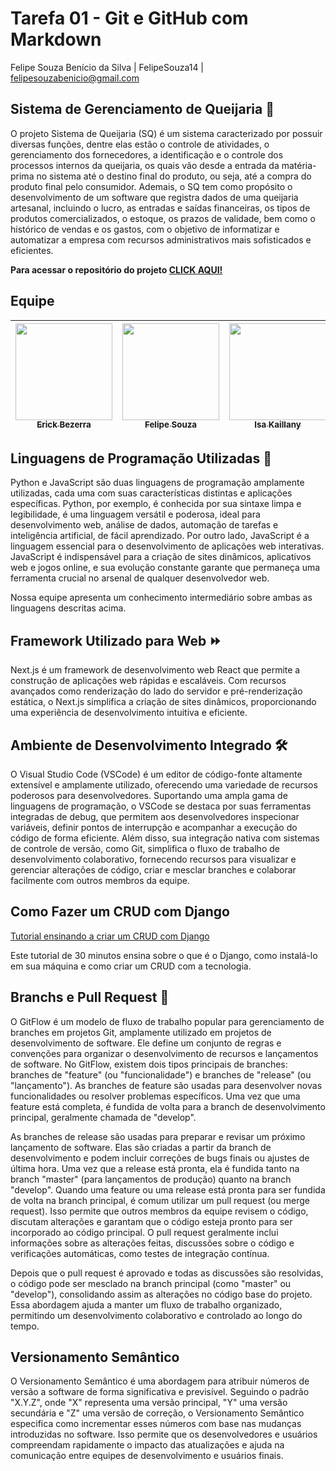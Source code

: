 # Tarefa 01 - Git e GitHub com Markdown

Felipe Souza Benício da Silva | FelipeSouza14 | felipesouzabenicio@gmail.com

## Sistema de Gerenciamento de Queijaria 🧀
O projeto Sistema de Queijaria (SQ) é um sistema caracterizado por possuir diversas funções, dentre elas estão o controle de atividades, o gerenciamento dos fornecedores, a identificação e o controle dos processos internos da queijaria, os quais vão desde a entrada da matéria-prima no sistema até o destino final do produto, ou seja, até a compra do produto final pelo consumidor. Ademais, o SQ tem como propósito o desenvolvimento de um software que registra dados de uma queijaria artesanal, incluindo o lucro, as entradas e saídas financeiras, os tipos de produtos comercializados, o estoque, os prazos de validade, bem como o histórico de vendas e os gastos, com o objetivo de informatizar e automatizar a empresa com recursos administrativos mais sofisticados e eficientes.

**Para acessar o repositório do projeto [CLICK AQUI!](https://github.com/melquetrindade/sigQueijaria)**

## Equipe
| [<img src="https://avatars.githubusercontent.com/u/102674727?v=4" width=155><br><sub>Erick Bezerra</sub>](https://github.com/ErickBezerrar) | [<img src="https://avatars.githubusercontent.com/u/112143084?v=4" width=155><br><sub>Felipe Souza</sub>](https://github.com/FelipeSouza14) | [<img src="https://avatars.githubusercontent.com/u/103084622?v=4" width=155><br><sub>Isa Kaillany</sub>](https://github.com/IsaKaillany) | [<img src="https://avatars.githubusercontent.com/u/107930253?v=4" width=155><br><sub>Manuelly Victor</sub>](https://github.com/Manuelly1) | [<img src="https://avatars.githubusercontent.com/u/111925696?v=4" width=155><br><sub>Melque Rodrigues</sub>](https://github.com/melquetrindade) | [<img src="https://avatars.githubusercontent.com/u/87441572?v=4" width=155><br><sub>Thamiris Borges</sub>](https://github.com/Thami03) |
| :---: | :---: | :---: | :---: | :---:| :---:|

## Linguagens de Programação Utilizadas 🚀
Python e JavaScript são duas linguagens de programação amplamente utilizadas, cada uma com suas características distintas e aplicações específicas. Python, por exemplo, é conhecida por sua sintaxe limpa e legibilidade, é uma linguagem versátil e poderosa, ideal para desenvolvimento web, análise de dados, automação de tarefas e inteligência artificial, de fácil aprendizado.
Por outro lado, JavaScript é a linguagem essencial para o desenvolvimento de aplicações web interativas. JavaScript é indispensável para a criação de sites dinâmicos, aplicativos web e jogos online, e sua evolução constante garante que permaneça uma ferramenta crucial no arsenal de qualquer desenvolvedor web.

Nossa equipe apresenta um conhecimento intermediário sobre ambas as linguagens descritas acima.

## Framework Utilizado para Web ⏩
Next.js é um framework de desenvolvimento web React que permite a construção de aplicações web rápidas e escaláveis. Com recursos avançados como renderização do lado do servidor e pré-renderização estática, o Next.js simplifica a criação de sites dinâmicos, proporcionando uma experiência de desenvolvimento intuitiva e eficiente.

## Ambiente de Desenvolvimento Integrado 🛠️
O Visual Studio Code (VSCode) é um editor de código-fonte altamente extensível e amplamente utilizado, oferecendo uma variedade de recursos poderosos para desenvolvedores. Suportando uma ampla gama de linguagens de programação, o VSCode se destaca por suas ferramentas integradas de debug, que permitem aos desenvolvedores inspecionar variáveis, definir pontos de interrupção e acompanhar a execução do código de forma eficiente. Além disso, sua integração nativa com sistemas de controle de versão, como Git, simplifica o fluxo de trabalho de desenvolvimento colaborativo, fornecendo recursos para visualizar e gerenciar alterações de código, criar e mesclar branches e colaborar facilmente com outros membros da equipe.

## Como Fazer um CRUD com Django

[Tutorial ensinando a criar um CRUD com Django](https://www.youtube.com/watch?v=GGBzMpIAgz4)

Este tutorial de 30 minutos ensina sobre o que é o Django, como instalá-lo em sua máquina e como criar um CRUD com a tecnologia.

## Branchs e Pull Request 👾
O GitFlow é um modelo de fluxo de trabalho popular para gerenciamento de branches em projetos Git, amplamente utilizado em projetos de desenvolvimento de software. Ele define um conjunto de regras e convenções para organizar o desenvolvimento de recursos e lançamentos de software. No GitFlow, existem dois tipos principais de branches: branches de "feature" (ou "funcionalidade") e branches de "release" (ou "lançamento"). As branches de feature são usadas para desenvolver novas funcionalidades ou resolver problemas específicos. Uma vez que uma feature está completa, é fundida de volta para a branch de desenvolvimento principal, geralmente chamada de "develop".

As branches de release são usadas para preparar e revisar um próximo lançamento de software. Elas são criadas a partir da branch de desenvolvimento e podem incluir correções de bugs finais ou ajustes de última hora. Uma vez que a release está pronta, ela é fundida tanto na branch "master" (para lançamentos de produção) quanto na branch "develop". Quando uma feature ou uma release está pronta para ser fundida de volta na branch principal, é comum utilizar um pull request (ou merge request). Isso permite que outros membros da equipe revisem o código, discutam alterações e garantam que o código esteja pronto para ser incorporado ao código principal. O pull request geralmente inclui informações sobre as alterações feitas, discussões sobre o código e verificações automáticas, como testes de integração contínua.

Depois que o pull request é aprovado e todas as discussões são resolvidas, o código pode ser mesclado na branch principal (como "master" ou "develop"), consolidando assim as alterações no código base do projeto. Essa abordagem ajuda a manter um fluxo de trabalho organizado, permitindo um desenvolvimento colaborativo e controlado ao longo do tempo.

## Versionamento Semântico
O Versionamento Semântico é uma abordagem para atribuir números de versão a software de forma significativa e previsível. Seguindo o padrão "X.Y.Z", onde "X" representa uma versão principal, "Y" uma versão secundária e "Z" uma versão de correção, o Versionamento Semântico especifica como incrementar esses números com base nas mudanças introduzidas no software. Isso permite que os desenvolvedores e usuários compreendam rapidamente o impacto das atualizações e ajuda na comunicação entre equipes de desenvolvimento e usuários finais.
